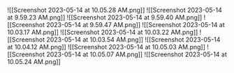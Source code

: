 ![[Screenshot 2023-05-14 at 10.05.28 AM.png]]
![[Screenshot 2023-05-14 at 9.59.23 AM.png]]
![[Screenshot 2023-05-14 at 9.59.40 AM.png]]
![[Screenshot 2023-05-14 at 9.59.47 AM.png]]
![[Screenshot 2023-05-14 at 10.03.17 AM.png]]
![[Screenshot 2023-05-14 at 10.03.22 AM.png]]
![[Screenshot 2023-05-14 at 10.03.54 AM.png]]
![[Screenshot 2023-05-14 at 10.04.12 AM.png]]
![[Screenshot 2023-05-14 at 10.05.03 AM.png]]
![[Screenshot 2023-05-14 at 10.05.07 AM.png]]
![[Screenshot 2023-05-14 at 10.05.24 AM.png]]